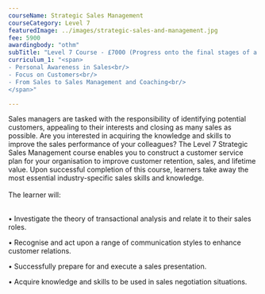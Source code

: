 ```yaml
---
courseName: Strategic Sales Management
courseCategory: Level 7
featuredImage: ../images/strategic-sales-and-management.jpg
fee: 5900
awardingbody: "othm"
subTitle: "Level 7 Course - £7000 (Progress onto the final stages of a University MBA)"
curriculum_1: "<span>
- Personal Awareness in Sales<br/>
- Focus on Customers<br/>
- From Sales to Sales Management and Coaching<br/>
</span>"

---
```


Sales managers are tasked with the responsibility of identifying potential customers, appealing to their interests and closing as many sales as possible. Are you interested in acquiring the knowledge and skills to improve the sales performance of your colleagues? The Level 7 Strategic Sales Management course enables you to construct a customer service plan for your organisation to improve customer retention, sales, and lifetime value. Upon successful completion of this course, learners take away the most essential industry-specific sales skills and knowledge.
<br/><br/>
The learner will:<br/><br/>

• Investigate the theory of transactional analysis and relate it to their sales roles.<br/>

• Recognise and act upon a range of communication styles to enhance customer relations.<br/>

• Successfully prepare for and execute a sales presentation.<br/>

• Acquire knowledge and skills to be used in sales negotiation situations.<br/>
